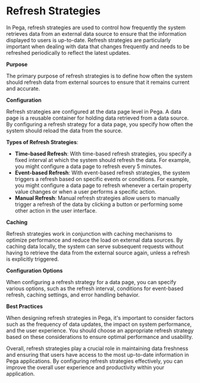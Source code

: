 # Refresh Strategies
In Pega, refresh strategies are used to control how frequently the system retrieves data from an external data source to ensure that the information displayed to users is up-to-date. Refresh strategies are particularly important when dealing with data that changes frequently and needs to be refreshed periodically to reflect the latest updates.

**Purpose** 

The primary purpose of refresh strategies is to define how often the system should refresh data from external sources to ensure that it remains current and accurate.

**Configuration** 

Refresh strategies are configured at the data page level in Pega. A data page is a reusable container for holding data retrieved from a data source. By configuring a refresh strategy for a data page, you specify how often the system should reload the data from the source.

**Types of Refresh Strategies**:
   - **Time-based Refresh**: With time-based refresh strategies, you specify a fixed interval at which the system should refresh the data. For example, you might configure a data page to refresh every 5 minutes.
   - **Event-based Refresh**: With event-based refresh strategies, the system triggers a refresh based on specific events or conditions. For example, you might configure a data page to refresh whenever a certain property value changes or when a user performs a specific action.
   - **Manual Refresh**: Manual refresh strategies allow users to manually trigger a refresh of the data by clicking a button or performing some other action in the user interface.

**Caching** 

Refresh strategies work in conjunction with caching mechanisms to optimize performance and reduce the load on external data sources. By caching data locally, the system can serve subsequent requests without having to retrieve the data from the external source again, unless a refresh is explicitly triggered.

**Configuration Options** 

When configuring a refresh strategy for a data page, you can specify various options, such as the refresh interval, conditions for event-based refresh, caching settings, and error handling behavior.

**Best Practices** 

When designing refresh strategies in Pega, it's important to consider factors such as the frequency of data updates, the impact on system performance, and the user experience. You should choose an appropriate refresh strategy based on these considerations to ensure optimal performance and usability.

Overall, refresh strategies play a crucial role in maintaining data freshness and ensuring that users have access to the most up-to-date information in Pega applications. By configuring refresh strategies effectively, you can improve the overall user experience and productivity within your application.